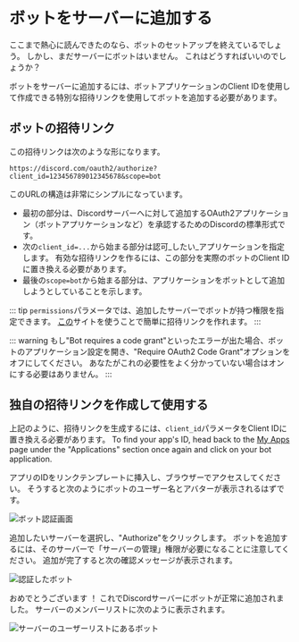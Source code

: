 # ボットをサーバーに追加する

ここまで熱心に読んできたのなら、ボットのセットアップを終えているでしょう。 しかし、まだサーバーにボットはいません。 これはどうすればいいのでしょうか？

ボットをサーバーに追加するには、ボットアプリケーションのClient IDを使用して作成できる特別な招待リンクを使用してボットを追加する必要があります。

## ボットの招待リンク

この招待リンクは次のような形になります。

```
https://discord.com/oauth2/authorize?client_id=123456789012345678&scope=bot
```

このURLの構造は非常にシンプルになっています。

* 最初の部分は、Discordサーバーへに対して追加するOAuth2アプリケーション（ボットアプリケーションなど）を承認するためのDiscordの標準形式です。
* 次の`client_id=...`から始まる部分は認可_したい_アプリケーションを指定します。 有効な招待リンクを作るには、この部分を実際のボットのClient IDに置き換える必要があります。
* 最後の`scope=bot`から始まる部分は、アプリケーションをボットとして追加しようとしていることを示します。

::: tip
`permissions`パラメータでは、追加したサーバーでボットが持つ権限を指定できます。 [この](https://discordapi.com/permissions.html)サイトを使うことで簡単に招待リンクを作れます。
:::

::: warning
もし"Bot requires a code grant"といったエラーが出た場合、ボットのアプリケーション設定を開き、"Require OAuth2 Code Grant"オプションをオフにしてください。 あなたがこれの必要性をよく分かっていない場合はオンにする必要はありません。
:::

## 独自の招待リンクを作成して使用する

上記のように、招待リンクを生成するには、`client_id`パラメータをClient IDに置き換える必要があります。 To find your app's ID, head back to the [My Apps](https://discord.com/developers/applications/me) page under the "Applications" section once again and click on your bot application.

アプリのIDをリンクテンプレートに挿入し、ブラウザーでアクセスしてください。 そうすると次のようにボットのユーザー名とアバターが表示されるはずです。

![ボット認証画面](~@/images/A8l70bj.png)

追加したいサーバーを選択し、"Authorize"をクリックします。 ボットを追加するには、そのサーバーで「サーバーの管理」権限が必要になることに注意してください。 追加が完了すると次の確認メッセージが表示されます。

![認証したボット](~@/images/BAUsjyg.png)

おめでとうございます ！ これでDiscordサーバーにボットが正常に追加されました。 サーバーのメンバーリストに次のように表示されます。

![サーバーのユーザーリストにあるボット](~@/images/6qTlDW0.png)
